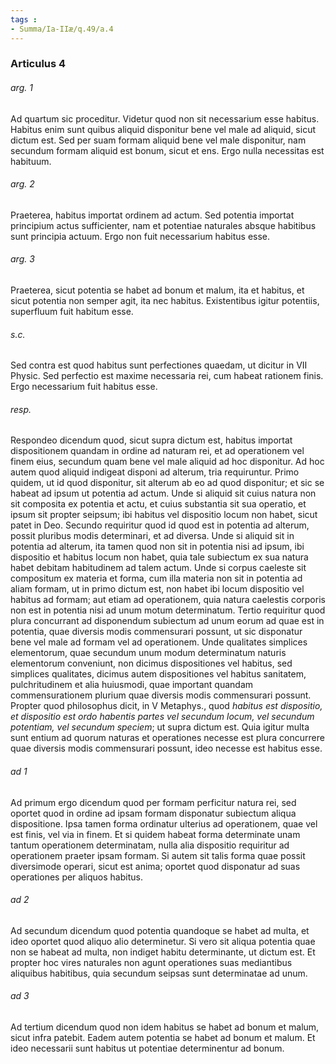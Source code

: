 ```yaml
---
tags : 
- Summa/Ia-IIæ/q.49/a.4
---
```


### Articulus 4

###### arg. 1
Ad quartum sic proceditur. Videtur quod non sit necessarium esse habitus. Habitus enim sunt quibus aliquid disponitur bene vel male ad aliquid, sicut dictum est. Sed per suam formam aliquid bene vel male disponitur, nam secundum formam aliquid est bonum, sicut et ens. Ergo nulla necessitas est habituum.

###### arg. 2
Praeterea, habitus importat ordinem ad actum. Sed potentia importat principium actus sufficienter, nam et potentiae naturales absque habitibus sunt principia actuum. Ergo non fuit necessarium habitus esse.

###### arg. 3
Praeterea, sicut potentia se habet ad bonum et malum, ita et habitus, et sicut potentia non semper agit, ita nec habitus. Existentibus igitur potentiis, superfluum fuit habitum esse.

###### s.c.
Sed contra est quod habitus sunt perfectiones quaedam, ut dicitur in VII Physic. Sed perfectio est maxime necessaria rei, cum habeat rationem finis. Ergo necessarium fuit habitus esse.

###### resp.
Respondeo dicendum quod, sicut supra dictum est, habitus importat dispositionem quandam in ordine ad naturam rei, et ad operationem vel finem eius, secundum quam bene vel male aliquid ad hoc disponitur. Ad hoc autem quod aliquid indigeat disponi ad alterum, tria requiruntur. Primo quidem, ut id quod disponitur, sit alterum ab eo ad quod disponitur; et sic se habeat ad ipsum ut potentia ad actum. Unde si aliquid sit cuius natura non sit composita ex potentia et actu, et cuius substantia sit sua operatio, et ipsum sit propter seipsum; ibi habitus vel dispositio locum non habet, sicut patet in Deo. Secundo requiritur quod id quod est in potentia ad alterum, possit pluribus modis determinari, et ad diversa. Unde si aliquid sit in potentia ad alterum, ita tamen quod non sit in potentia nisi ad ipsum, ibi dispositio et habitus locum non habet, quia tale subiectum ex sua natura habet debitam habitudinem ad talem actum. Unde si corpus caeleste sit compositum ex materia et forma, cum illa materia non sit in potentia ad aliam formam, ut in primo dictum est, non habet ibi locum dispositio vel habitus ad formam; aut etiam ad operationem, quia natura caelestis corporis non est in potentia nisi ad unum motum determinatum. Tertio requiritur quod plura concurrant ad disponendum subiectum ad unum eorum ad quae est in potentia, quae diversis modis commensurari possunt, ut sic disponatur bene vel male ad formam vel ad operationem. Unde qualitates simplices elementorum, quae secundum unum modum determinatum naturis elementorum conveniunt, non dicimus dispositiones vel habitus, sed simplices qualitates, dicimus autem dispositiones vel habitus sanitatem, pulchritudinem et alia huiusmodi, quae important quandam commensurationem plurium quae diversis modis commensurari possunt. Propter quod philosophus dicit, in V Metaphys., quod *habitus est dispositio, et dispositio est ordo habentis partes vel secundum locum, vel secundum potentiam, vel secundum speciem*; ut supra dictum est. Quia igitur multa sunt entium ad quorum naturas et operationes necesse est plura concurrere quae diversis modis commensurari possunt, ideo necesse est habitus esse.

###### ad 1
Ad primum ergo dicendum quod per formam perficitur natura rei, sed oportet quod in ordine ad ipsam formam disponatur subiectum aliqua dispositione. Ipsa tamen forma ordinatur ulterius ad operationem, quae vel est finis, vel via in finem. Et si quidem habeat forma determinate unam tantum operationem determinatam, nulla alia dispositio requiritur ad operationem praeter ipsam formam. Si autem sit talis forma quae possit diversimode operari, sicut est anima; oportet quod disponatur ad suas operationes per aliquos habitus.

###### ad 2
Ad secundum dicendum quod potentia quandoque se habet ad multa, et ideo oportet quod aliquo alio determinetur. Si vero sit aliqua potentia quae non se habeat ad multa, non indiget habitu determinante, ut dictum est. Et propter hoc vires naturales non agunt operationes suas mediantibus aliquibus habitibus, quia secundum seipsas sunt determinatae ad unum.

###### ad 3
Ad tertium dicendum quod non idem habitus se habet ad bonum et malum, sicut infra patebit. Eadem autem potentia se habet ad bonum et malum. Et ideo necessarii sunt habitus ut potentiae determinentur ad bonum.

